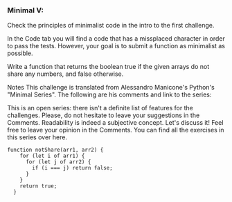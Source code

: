 ### Minimal V:

Check the principles of minimalist code in the intro to the first challenge.

In the Code tab you will find a code that has a missplaced character in order to pass the tests. However, your goal is to submit a function as minimalist as possible.

Write a function that returns the boolean true if the given arrays do not share any numbers, and false otherwise.

Notes
This challenge is translated from Alessandro Manicone's Python's "Minimal Series". The following are his comments and link to the series:

This is an open series: there isn't a definite list of features for the challenges. Please, do not hesitate to leave your suggestions in the Comments.
Readability is indeed a subjective concept. Let's discuss it! Feel free to leave your opinion in the Comments.
You can find all the exercises in this series over here.

```
function notShare(arr1, arr2) {
    for (let i of arr1) {
      for (let j of arr2) {
        if (i === j) return false;
      }
    }
    return true;
  }
```
